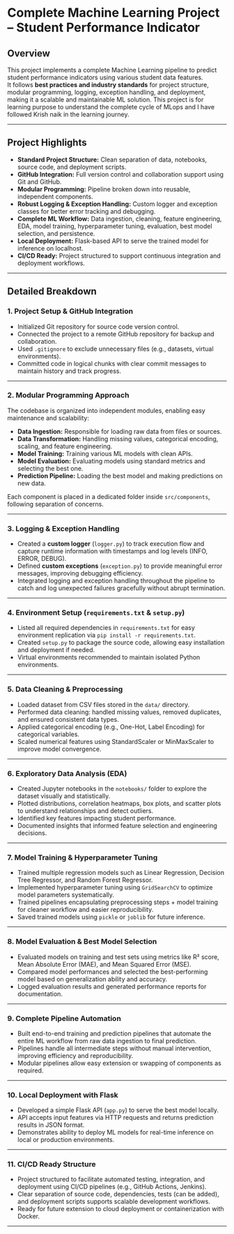 # Complete Machine Learning Project – Student Performance Indicator

## Overview  
This project implements a complete Machine Learning pipeline to predict student performance indicators using various student data features.  
It follows **best practices and industry standards** for project structure, modular programming, logging, exception handling, and deployment, making it a scalable and maintainable ML solution.
This project is for learning purpose to understand the complete cycle of MLops and I have followed Krish naik in the learning journey.

---

## Project Highlights  
- **Standard Project Structure:** Clean separation of data, notebooks, source code, and deployment scripts.  
- **GitHub Integration:** Full version control and collaboration support using Git and GitHub.  
- **Modular Programming:** Pipeline broken down into reusable, independent components.  
- **Robust Logging & Exception Handling:** Custom logger and exception classes for better error tracking and debugging.  
- **Complete ML Workflow:** Data ingestion, cleaning, feature engineering, EDA, model training, hyperparameter tuning, evaluation, best model selection, and persistence.  
- **Local Deployment:** Flask-based API to serve the trained model for inference on localhost.  
- **CI/CD Ready:** Project structured to support continuous integration and deployment workflows.  

---

## Detailed Breakdown

### 1. Project Setup & GitHub Integration  
- Initialized Git repository for source code version control.  
- Connected the project to a remote GitHub repository for backup and collaboration.  
- Used `.gitignore` to exclude unnecessary files (e.g., datasets, virtual environments).  
- Committed code in logical chunks with clear commit messages to maintain history and track progress.

---

### 2. Modular Programming Approach  
The codebase is organized into independent modules, enabling easy maintenance and scalability:  
- **Data Ingestion:** Responsible for loading raw data from files or sources.  
- **Data Transformation:** Handling missing values, categorical encoding, scaling, and feature engineering.  
- **Model Training:** Training various ML models with clean APIs.  
- **Model Evaluation:** Evaluating models using standard metrics and selecting the best one.  
- **Prediction Pipeline:** Loading the best model and making predictions on new data.  

Each component is placed in a dedicated folder inside `src/components`, following separation of concerns.

---

### 3. Logging & Exception Handling  
- Created a **custom logger** (`logger.py`) to track execution flow and capture runtime information with timestamps and log levels (INFO, ERROR, DEBUG).  
- Defined **custom exceptions** (`exception.py`) to provide meaningful error messages, improving debugging efficiency.  
- Integrated logging and exception handling throughout the pipeline to catch and log unexpected failures gracefully without abrupt termination.

---

### 4. Environment Setup (`requirements.txt` & `setup.py`)  
- Listed all required dependencies in `requirements.txt` for easy environment replication via `pip install -r requirements.txt`.  
- Created `setup.py` to package the source code, allowing easy installation and deployment if needed.  
- Virtual environments recommended to maintain isolated Python environments.

---

### 5. Data Cleaning & Preprocessing  
- Loaded dataset from CSV files stored in the `data/` directory.  
- Performed data cleaning: handled missing values, removed duplicates, and ensured consistent data types.  
- Applied categorical encoding (e.g., One-Hot, Label Encoding) for categorical variables.  
- Scaled numerical features using StandardScaler or MinMaxScaler to improve model convergence.

---

### 6. Exploratory Data Analysis (EDA)  
- Created Jupyter notebooks in the `notebooks/` folder to explore the dataset visually and statistically.  
- Plotted distributions, correlation heatmaps, box plots, and scatter plots to understand relationships and detect outliers.  
- Identified key features impacting student performance.  
- Documented insights that informed feature selection and engineering decisions.

---

### 7. Model Training & Hyperparameter Tuning  
- Trained multiple regression models such as Linear Regression, Decision Tree Regressor, and Random Forest Regressor.  
- Implemented hyperparameter tuning using `GridSearchCV` to optimize model parameters systematically.  
- Trained pipelines encapsulating preprocessing steps + model training for cleaner workflow and easier reproducibility.  
- Saved trained models using `pickle` or `joblib` for future inference.

---

### 8. Model Evaluation & Best Model Selection  
- Evaluated models on training and test sets using metrics like R² score, Mean Absolute Error (MAE), and Mean Squared Error (MSE).  
- Compared model performances and selected the best-performing model based on generalization ability and accuracy.  
- Logged evaluation results and generated performance reports for documentation.

---

### 9. Complete Pipeline Automation  
- Built end-to-end training and prediction pipelines that automate the entire ML workflow from raw data ingestion to final prediction.  
- Pipelines handle all intermediate steps without manual intervention, improving efficiency and reproducibility.  
- Modular pipelines allow easy extension or swapping of components as required.

---

### 10. Local Deployment with Flask  
- Developed a simple Flask API (`app.py`) to serve the best model locally.  
- API accepts input features via HTTP requests and returns prediction results in JSON format.  
- Demonstrates ability to deploy ML models for real-time inference on local or production environments.

---

### 11. CI/CD Ready Structure  
- Project structured to facilitate automated testing, integration, and deployment using CI/CD pipelines (e.g., GitHub Actions, Jenkins).  
- Clear separation of source code, dependencies, tests (can be added), and deployment scripts supports scalable development workflows.  
- Ready for future extension to cloud deployment or containerization with Docker.

---


